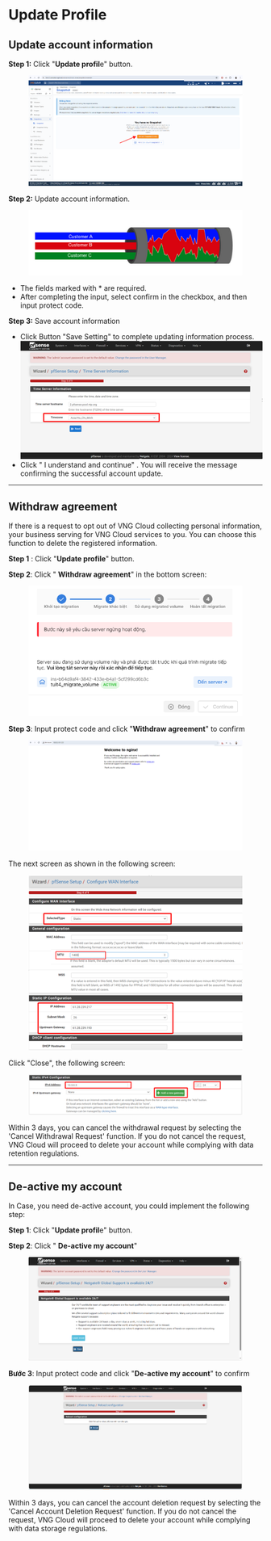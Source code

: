 # Update Profile

## Update account information <a href="#capnhatthongtintaikhoan-capnhatthongtintaikhoan" id="capnhatthongtintaikhoan-capnhatthongtintaikhoan"></a>

**Step 1:** Click "**Update profil**e" button.

<figure><img src="../.gitbook/assets/image (19) (1) (1).png" alt=""><figcaption></figcaption></figure>

**Step 2:** Update account information.

<figure><img src="../.gitbook/assets/image (21) (1) (1).png" alt=""><figcaption></figcaption></figure>

* The fields marked with \* are required.
* After completing the input, select confirm in the checkbox, and then input protect code.

**Step 3:** Save account information

* Click Button "Save Setting" to complete updating information process. ![](<../.gitbook/assets/image (4) (1) (1) (1) (1) (1) (1) (1).png>)
* Click " I understand and continue" . You will receive the message confirming the successful account update.

***

## Withdraw agreement <a href="#capnhatthongtintaikhoan-truonghop-rutlaisudongy" id="capnhatthongtintaikhoan-truonghop-rutlaisudongy"></a>

If there is a request to opt out of VNG Cloud collecting personal information, your business serving for VNG Cloud services to you. You can choose this function to delete the registered information.

**Step 1** : Click "**Update profile**" button.

**Step 2**: Click " **Withdraw agreement**" in the bottom screen:

<figure><img src="../.gitbook/assets/image (1) (1) (1) (1) (1) (1) (1) (1) (1) (1) (1) (1).png" alt=""><figcaption></figcaption></figure>

**Step 3**: Input protect code and click "**Withdraw agreement**" to confirm

<figure><img src="../.gitbook/assets/image (3) (1) (1) (1) (1) (1) (1) (1) (1).png" alt=""><figcaption></figcaption></figure>

The next screen as shown in the following screen:

<figure><img src="../.gitbook/assets/image (5) (1) (1) (1) (1) (1).png" alt=""><figcaption></figcaption></figure>

Click "Close", the following screen:&#x20;

<figure><img src="../.gitbook/assets/image (6) (1) (1) (1) (1).png" alt=""><figcaption></figcaption></figure>

Within 3 days, you can cancel the withdrawal request by selecting the 'Cancel Withdrawal Request' function. If you do not cancel the request, VNG Cloud will proceed to delete your account while complying with data retention regulations.

***

## De-active my account <a href="#capnhatthongtintaikhoan-truonghop-xoataikhoan" id="capnhatthongtintaikhoan-truonghop-xoataikhoan"></a>

In Case, you need de-active account, you could implement the following step:

**Step 1**: Click "**Update profil**e" button.

**Step 2**: Click " **De-active my account**"

<figure><img src="../.gitbook/assets/image (2) (1) (1) (1) (1) (1) (1) (1) (1) (1).png" alt=""><figcaption></figcaption></figure>

**Bước 3**: Input protect code and click "**De-active my account**" to confirm

<figure><img src="../.gitbook/assets/image (7) (1) (1) (1).png" alt=""><figcaption></figcaption></figure>

Within 3 days, you can cancel the account deletion request by selecting the 'Cancel Account Deletion Request' function. If you do not cancel the request, VNG Cloud will proceed to delete your account while complying with data storage regulations.
